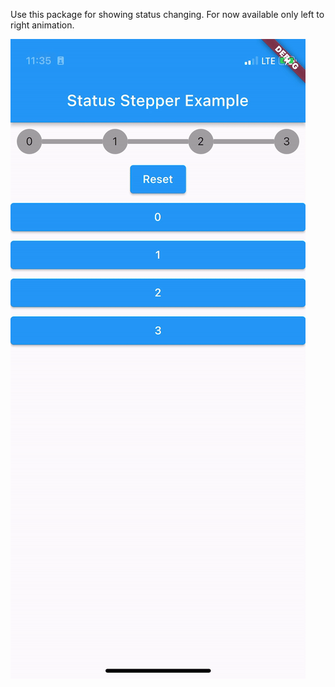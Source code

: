 Use this package for showing status changing. For now available only left to right animation.

![](https://github.com/Progressive-Mobile/status_stepper/blob/0ed01e34803e66da47a8aabc68a0ee6367e3cc53/readme_resources/status_stepper.gif)